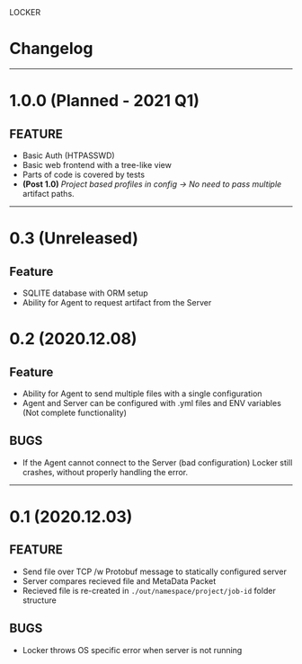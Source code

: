 <div class="button-locker">LOCKER</div> 

# Changelog


---
# 1.0.0 (Planned - 2021 Q1)
## FEATURE

- Basic Auth (HTPASSWD)
- Basic web frontend with a tree-like view
- Parts of code is covered by tests
- **(Post 1.0)** *Project based profiles in config -> No need to pass multiple* artifact paths.
---
# 0.3 (Unreleased)
## Feature
- SQLITE database with ORM setup
- Ability for Agent to request artifact from the Server

# 0.2 (2020.12.08)
## Feature
- Ability for Agent to send multiple files with a single configuration
- Agent and Server can be configured with .yml files and ENV variables (Not complete functionality)

## BUGS
- If the Agent cannot connect to the Server (bad configuration) Locker still crashes, without properly handling the error.
---
# 0.1 (2020.12.03)
## FEATURE 

- Send file over TCP /w Protobuf message to statically configured server
- Server compares recieved file and MetaData Packet
- Recieved file is re-created in `./out/namespace/project/job-id` folder structure

## BUGS

- Locker throws OS specific error when server is not running

